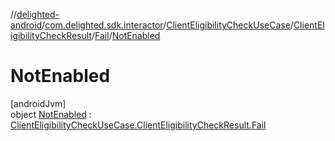 //[delighted-android](../../../../../../index.md)/[com.delighted.sdk.interactor](../../../../index.md)/[ClientEligibilityCheckUseCase](../../../index.md)/[ClientEligibilityCheckResult](../../index.md)/[Fail](../index.md)/[NotEnabled](index.md)

# NotEnabled

[androidJvm]\
object [NotEnabled](index.md) : [ClientEligibilityCheckUseCase.ClientEligibilityCheckResult.Fail](../index.md)
